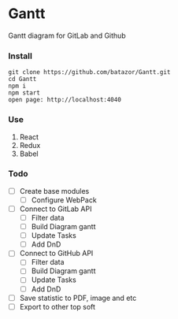 # Gantt
Gantt diagram for GitLab and Github

### Install

```
git clone https://github.com/batazor/Gantt.git
cd Gantt
npm i
npm start
open page: http://localhost:4040
```

### Use

1. React
2. Redux
3. Babel

### Todo

- [ ] Create base modules
  - [ ] Configure WebPack
- [ ] Connect to GitLab API
  - [ ] Filter data
  - [ ] Build Diagram gantt
  - [ ] Update Tasks
  - [ ] Add DnD
- [ ] Connect to GitHub API
  - [ ] Filter data
  - [ ] Build Diagram gantt
  - [ ] Update Tasks
  - [ ] Add DnD
- [ ] Save statistic to PDF, image and etc
- [ ] Export to other top soft

